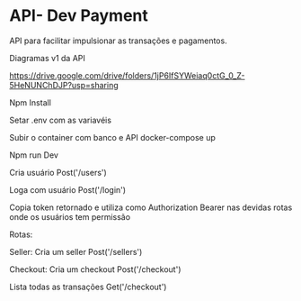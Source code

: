 # API- Dev Payment
API para facilitar impulsionar as transações e pagamentos.

Diagramas v1 da API 

https://drive.google.com/drive/folders/1jP6IfSYWeiaq0ctG_0_Z-5HeNUNChDJP?usp=sharing

Npm Install

Setar .env com as variavéis 

Subir o container com banco e API
docker-compose up

Npm run Dev

Cria usuário
Post('/users')

Loga com usuário
Post('/login')

Copia token retornado e utiliza como Authorization Bearer nas devidas rotas onde os usuários tem permissão

Rotas:

Seller:
Cria um seller
Post('/sellers')


Checkout:
Cria um checkout
Post('/checkout')

Lista todas as transações 
Get('/checkout')